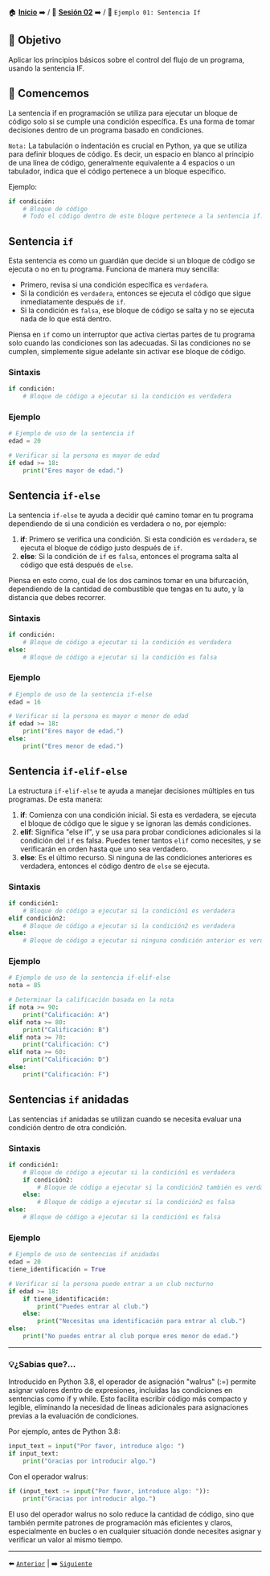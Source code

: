 🏠 [**Inicio**](../../Readme.md) ➡️ / 📖 [**Sesión 02**](../Readme.md) ➡️ / 📝 `Ejemplo 01: Sentencia If`

## 🎯 Objetivo

Aplicar los principios básicos sobre el control del flujo de un programa, usando la sentencia IF.

## 🚀 Comencemos

La sentencia if en programación se utiliza para ejecutar un bloque de código solo si se cumple una condición específica. Es una forma de tomar decisiones dentro de un programa basado en condiciones.

`Nota:` La tabulación o indentación es crucial en Python, ya que se utiliza para definir bloques de código. Es decir, un espacio en blanco al principio de una línea de código, generalmente equivalente a 4 espacios o un tabulador, indica que el código pertenece a un bloque específico.

Ejemplo:

```python
if condición:
    # Bloque de código
    # Todo el código dentro de este bloque pertenece a la sentencia if.
```

## Sentencia `if`

Esta sentencia es como un guardián que decide si un bloque de código se ejecuta o no en tu programa. Funciona de manera muy sencilla:

- Primero, revisa si una condición específica es `verdadera`.
- Si la condición es `verdadera`, entonces se ejecuta el código que sigue inmediatamente después de `if`.
- Si la condición es `falsa`, ese bloque de código se salta y no se ejecuta nada de lo que está dentro.

Piensa en `if` como un interruptor que activa ciertas partes de tu programa solo cuando las condiciones son las adecuadas. Si las condiciones no se cumplen, simplemente sigue adelante sin activar ese bloque de código.

### Sintaxis

```python
if condición:
    # Bloque de código a ejecutar si la condición es verdadera
```

### Ejemplo

```python
# Ejemplo de uso de la sentencia if
edad = 20

# Verificar si la persona es mayor de edad
if edad >= 18:
    print("Eres mayor de edad.")
```

## Sentencia `if-else`

La sentencia `if-else` te ayuda a decidir qué camino tomar en tu programa dependiendo de si una condición es verdadera o no, por ejemplo:

1. **if**: Primero se verifica una condición. Si esta condición es `verdadera`, se ejecuta el bloque de código justo después de `if`.
2. **else**: Si la condición de `if` es `falsa`, entonces el programa salta al código que está después de `else`.

Piensa en esto como, cual de los dos caminos tomar en una bifurcación, dependiendo de la cantidad de combustible que tengas en tu auto, y la distancia que debes recorrer.

### Sintaxis

```python
if condición:
    # Bloque de código a ejecutar si la condición es verdadera
else:
    # Bloque de código a ejecutar si la condición es falsa
```

### Ejemplo

```python
# Ejemplo de uso de la sentencia if-else
edad = 16

# Verificar si la persona es mayor o menor de edad
if edad >= 18:
    print("Eres mayor de edad.")
else:
    print("Eres menor de edad.")
```

## Sentencia `if-elif-else`


La estructura `if-elif-else` te ayuda a manejar decisiones múltiples en tus programas. De esta manera: 

1. **if**: Comienza con una condición inicial. Si esta es verdadera, se ejecuta el bloque de código que le sigue y se ignoran las demás condiciones.
2. **elif**: Significa "else if", y se usa para probar condiciones adicionales si la condición del `if` es falsa. Puedes tener tantos `elif` como necesites, y se verificarán en orden hasta que uno sea verdadero.
3. **else**: Es el último recurso. Si ninguna de las condiciones anteriores es verdadera, entonces el código dentro de `else` se ejecuta.

### Sintaxis

```python
if condición1:
    # Bloque de código a ejecutar si la condición1 es verdadera
elif condición2:
    # Bloque de código a ejecutar si la condición2 es verdadera
else:
    # Bloque de código a ejecutar si ninguna condición anterior es verdadera
```

### Ejemplo

```python
# Ejemplo de uso de la sentencia if-elif-else
nota = 85

# Determinar la calificación basada en la nota
if nota >= 90:
    print("Calificación: A")
elif nota >= 80:
    print("Calificación: B")
elif nota >= 70:
    print("Calificación: C")
elif nota >= 60:
    print("Calificación: D")
else:
    print("Calificación: F")
```

## Sentencias `if` anidadas

Las sentencias `if` anidadas se utilizan cuando se necesita evaluar una condición dentro de otra condición.

### Sintaxis

```python
if condición1:
    # Bloque de código a ejecutar si la condición1 es verdadera
    if condición2:
        # Bloque de código a ejecutar si la condición2 también es verdadera
    else:
        # Bloque de código a ejecutar si la condición2 es falsa
else:
    # Bloque de código a ejecutar si la condición1 es falsa
```

### Ejemplo

```python
# Ejemplo de uso de sentencias if anidadas
edad = 20
tiene_identificación = True

# Verificar si la persona puede entrar a un club nocturno
if edad >= 18:
    if tiene_identificación:
        print("Puedes entrar al club.")
    else:
        print("Necesitas una identificación para entrar al club.")
else:
    print("No puedes entrar al club porque eres menor de edad.")
```
---
### 💡¿Sabias que?...

Introducido en Python 3.8, el operador de asignación "walrus" (:=) permite asignar valores dentro de expresiones, incluidas las condiciones en sentencias como if y while. Esto facilita escribir código más compacto y legible, eliminando la necesidad de líneas adicionales para asignaciones previas a la evaluación de condiciones.

Por ejemplo, antes de Python 3.8:

```python
input_text = input("Por favor, introduce algo: ")
if input_text:
    print("Gracias por introducir algo.")
```

Con el operador walrus:

```python
if (input_text := input("Por favor, introduce algo: ")):
    print("Gracias por introducir algo.")
```

El uso del operador walrus no solo reduce la cantidad de código, sino que también permite patrones de programación más eficientes y claros, especialmente en bucles o en cualquier situación donde necesites asignar y verificar un valor al mismo tiempo. 

---

⬅️ [`Anterior`](../Readme.md) | ➡️ [`Siguiente`](../Ejemplo-02/Readme.md)